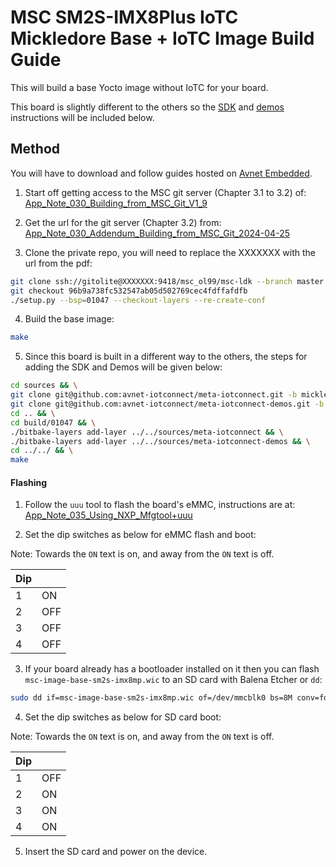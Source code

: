 # MSC SM2S-IMX8Plus IoTC Mickledore Base + IoTC Image Build Guide

This will build a base Yocto image without IoTC for your board.

This board is slightly different to the others so the [SDK](../../IoTC-SDK/README.md) and [demos](../../Demos/README.md) instructions will be included below.

## Method

You will have to download and follow guides hosted on [Avnet Embedded](https://embedded.avnet.com/product/msc-sm2s-imx8plus/#mechanical_data).

1. Start off getting access to the MSC git server (Chapter 3.1 to 3.2) of:  [App_Note_030_Building_from_MSC_Git_V1_9](https://embedded.avnet.com/?__wpdmlo=8955#)

2. Get the url for the git server (Chapter 3.2) from: [App_Note_030_Addendum_Building_from_MSC_Git_2024-04-25](https://embedded.avnet.com/?__wpdmlo=9219#)

3. Clone the private repo, you will need to replace the XXXXXXX with the url from the pdf:
```bash
git clone ssh://gitolite@XXXXXXX:9418/msc_ol99/msc-ldk --branch master && cd msc-ldk
git checkout 96b9a738fc532547ab05d502769cec4fdffafdfb
./setup.py --bsp=01047 --checkout-layers --re-create-conf
```

4. Build the base image:
```bash
make  
```

5. Since this board is built in a different way to the others, the steps for adding the SDK and Demos will be given below:
```bash
cd sources && \
git clone git@github.com:avnet-iotconnect/meta-iotconnect.git -b mickledore && \
git clone git@github.com:avnet-iotconnect/meta-iotconnect-demos.git -b mickledore && \
cd .. && \
cd build/01047 && \
./bitbake-layers add-layer ../../sources/meta-iotconnect && \
./bitbake-layers add-layer ../../sources/meta-iotconnect-demos && \
cd ../../ && \
make
```

#### Flashing

1. Follow the `uuu` tool to flash the board's eMMC, instructions are at: [App_Note_035_Using_NXP_Mfgtool+uuu](https://embedded.avnet.com/?__wpdmlo=8965#)

2. Set the dip switches as below for eMMC flash and boot:

Note: Towards the `ON` text is on, and away from the `ON` text is off.

| Dip |     |
|-----|-----|
| 1   | ON  |
| 2   | OFF |
| 3   | OFF |
| 4   | OFF |

3. If your board already has a bootloader installed on it then you can flash `msc-image-base-sm2s-imx8mp.wic` to an SD card with Balena Etcher or `dd`:
```bash
sudo dd if=msc-image-base-sm2s-imx8mp.wic of=/dev/mmcblk0 bs=8M conv=fdatasync status=progress
```

4. Set the dip switches as below for SD card boot:

Note: Towards the `ON` text is on, and away from the `ON` text is off.

| Dip |     |
|-----|-----|
| 1   | OFF |
| 2   | ON  |
| 3   | ON  |
| 4   | ON  |

5. Insert the SD card and power on the device.
